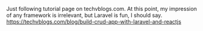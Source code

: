Just following tutorial page on techvblogs.com.
At this point, my impression of any framework is irrelevant, but Laravel is fun, I should say.
https://techvblogs.com/blog/build-crud-app-with-laravel-and-reactjs
